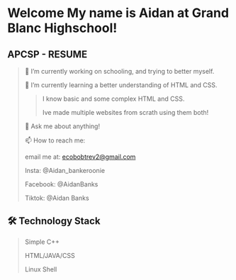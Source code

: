 # **Welcome My name is Aidan at Grand Blanc Highschool!**
## APCSP - RESUME

> 🔭 I’m currently working on schooling, and trying to better myself.
> 
> 🌱 I’m currently learning a better understanding of HTML and CSS.
>
>> I know basic and some complex HTML and CSS.
>>
>> Ive made multiple websites from scrath using them both!
>
> 💬 Ask me about anything!
>
> 📫 How to reach me:
>
> email me at: ecobobtrev2@gmail.com
> 
> Insta: @Aidan_bankeroonie
> 
> Facebook: @AidanBanks
> 
> Tiktok: @Aidan Banks

       



## 🛠 Technology Stack

> Simple C++
> 
> HTML/JAVA/CSS
> 
> Linux Shell

